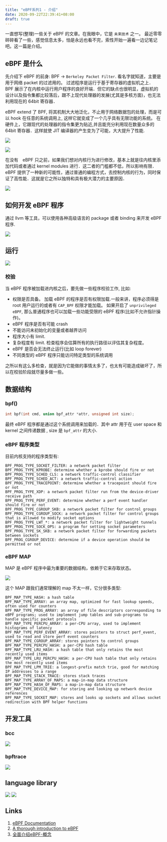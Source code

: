 ```yaml
---
title: "eBPF系列1 - 介绍"
date: 2020-09-22T22:39:41+08:00
draft: true
---
```


一直想写(整理)一些关于 eBPF 的文章。在我眼中，它是 `未来技术` 之一。 最近零零碎碎看了一些，感觉信息太多，怕是永远也看不完，索性开始一遍看一边记笔记吧。这一篇是介绍。


## eBPF 是什么
先介绍下 eBPF 的前身: BPF -> `Berkeley Packet Filter`. 看名字就知道，主要是用于网络 packet 的过滤用的。 过滤程序是运行于基于寄存器的虚拟机之上．　BPF 展示了在内核中运行用户程序的良好开端．但它的缺点也很明显，虚拟机的设计以及指令集都比较落后，跟不上现代处理器的发展(尤其是多核方面)，也无法利用现在的 64bit 寄存器．
 
 eBPF extend 了 BPF, 将其机制大大地泛化，不止用于网络数据包的处理，而是可以 hook 在任意的系统调用上, 这样它就变成了一个几乎具有无限功能的系统。 在硬件上，它跟现代的处理器的指令集更为贴近,并且能充分利用现在数量众多的 64bit 寄存器．这样就使 JIT 编译器的产生变为了可能，大大提升了性能.

![](https://ebpf.io/static/syscall_hook-b4f7d64d4d04806a1de60126926d5f3a.png)

![](https://ebpf.io/static/hook_overview-99c69bbff092c35b9c83f00a80fed240.png)

在没有　eBPF 只之前，如果我们想对内核行为进行修改，基本上就是往内核里添加代码或者通过 kernel modules 进行．这二者的门槛都不低，所以影响有限．eBPF 提供了一种新的可能性，通过普通的编程方式，去控制内核的行为，同时保证了高性能．这就是它之所以独特和具有极大潜力的主要原因．

![](https://img2020.cnblogs.com/blog/1334952/202008/1334952-20200806131434176-1093013946.png)

## 如何开发 eBPF 程序
通过 llvm 等工具，可以使用各种高级语言的 package 或者 binding 来开发 eBPF 程序.

![](https://ebpf.io/static/clang-a7160cd231b062b321f2a479a4d0848f.png)

## 运行

![](https://ebpf.io/static/loader-7eec5ccd8f6fbaf055256da4910acd5a.png)

### 校验
当 eBPF 程序被加载进内核之后，要先做一些程序校验工作, 比如:
* 权限是否具备。 加载 eBPF 的程序是否有权限加载.一般来讲，程序必须得是 root 用户运行的或者有 `CAP_BPF` 权限才能加载。 如果开启了 `unprivileged eBPF`, 那么普通程序也可以加载一些功能受限的 eBPF 程序(比如不允许指针操作)。 
* eBPF 程序是否有可能 crash
* 不能访问未初始化的变量或者越界访问
* 程序大小有 limit.
* 复杂程度有 limit. 检查程序会估算所有的执行路径以评估其复杂程度。
* eBPF 是否会无法终止运行(比如 loop forever)
* 不同类型的 eBPF 程序只能访问特定类型的系统调用

之所以有这么多检查，就是因为它能做的事情太多了，也太有可能造成破坏了，所以在校验阶段就尽量多做一些。

## 数据结构

### bpf()

```c
int bpf(int cmd, union bpf_attr *attr, unsigned int size);
```
最终 eBPF 程序都是通过这个系统调用来加载的．其中 attr 用于在 user space 和 kernel 之间传递数据
, size 是 `bpf_attr` 的大小.

### eBPF 程序类型
目前内核支持的程序类型有:

    BPF_PROG_TYPE_SOCKET_FILTER: a network packet filter
    BPF_PROG_TYPE_KPROBE: determine whether a kprobe should fire or not
    BPF_PROG_TYPE_SCHED_CLS: a network traffic-control classifier
    BPF_PROG_TYPE_SCHED_ACT: a network traffic-control action
    BPF_PROG_TYPE_TRACEPOINT: determine whether a tracepoint should fire or not
    BPF_PROG_TYPE_XDP: a network packet filter run from the device-driver receive path
    BPF_PROG_TYPE_PERF_EVENT: determine whether a perf event handler should fire or not
    BPF_PROG_TYPE_CGROUP_SKB: a network packet filter for control groups
    BPF_PROG_TYPE_CGROUP_SOCK: a network packet filter for control groups that is allowed to modify socket options
    BPF_PROG_TYPE_LWT_*: a network packet filter for lightweight tunnels
    BPF_PROG_TYPE_SOCK_OPS: a program for setting socket parameters
    BPF_PROG_TYPE_SK_SKB: a network packet filter for forwarding packets between sockets
    BPF_PROG_CGROUP_DEVICE: determine if a device operation should be permitted or not 

### eBPF MAP

MAP 是 eBPF 程序中最为重要的数据结构，依赖于它来存取状态。

![](https://ebpf.io/static/map_architecture-e7909dc59d2b139b77f901fce04f60a1.png)

这个 MAP 跟我们通常理解的 map 不太一样，它分很多类型:


    BPF_MAP_TYPE_HASH: a hash table
    BPF_MAP_TYPE_ARRAY: an array map, optimized for fast lookup speeds, often used for counters
    BPF_MAP_TYPE_PROG_ARRAY: an array of file descriptors corresponding to eBPF programs; used to implement jump tables and sub-programs to handle specific packet protocols
    BPF_MAP_TYPE_PERCPU_ARRAY: a per-CPU array, used to implement histograms of latency
    BPF_MAP_TYPE_PERF_EVENT_ARRAY: stores pointers to struct perf_event, used to read and store perf event counters
    BPF_MAP_TYPE_CGROUP_ARRAY: stores pointers to control groups
    BPF_MAP_TYPE_PERCPU_HASH: a per-CPU hash table
    BPF_MAP_TYPE_LRU_HASH: a hash table that only retains the most recently used items
    BPF_MAP_TYPE_LRU_PERCPU_HASH: a per-CPU hash table that only retains the most recently used items
    BPF_MAP_TYPE_LPM_TRIE: a longest-prefix match trie, good for matching IP addresses to a range
    BPF_MAP_TYPE_STACK_TRACE: stores stack traces
    BPF_MAP_TYPE_ARRAY_OF_MAPS: a map-in-map data structure
    BPF_MAP_TYPE_HASH_OF_MAPS: a map-in-map data structure
    BPF_MAP_TYPE_DEVICE_MAP: for storing and looking up network device references
    BPF_MAP_TYPE_SOCKET_MAP: stores and looks up sockets and allows socket redirection with BPF helper functions 

## 开发工具

### bcc

![](https://ebpf.io/static/bcc-def942c66b8c7565f0cfeab1c1017a80.png)

### bpftrace

![](https://ebpf.io/static/bpftrace-c53dfcbff6ea67a8f00896bd76e4c07c.png)

## language library
![](https://ebpf.io/static/go-1a1bb6f1e64b1ad5597f57dc17cf1350.png)
![](https://ebpf.io/static/libbpf-f4991ee40f74df260dbb3e0541855044.png)

## Links
1. [eBPF Documentation](https://ebpf.io/what-is-ebpf#what-is-ebpf)
2. [A thorough introduction to eBPF](https://lwn.net/Articles/740157/)
3. [全面介绍eBPF-概念](https://www.cnblogs.com/charlieroro/p/13403672.html)


